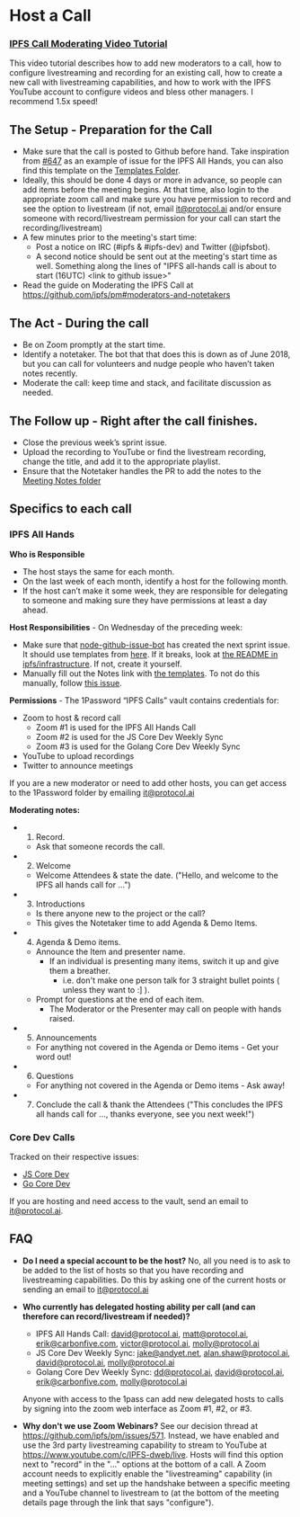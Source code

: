 # Host a Call

### [IPFS Call Moderating Video Tutorial](https://drive.google.com/file/d/14glOxDfJTa1hyWso8vyhnoGjbZc1s2LL/view)
This video tutorial describes how to add new moderators to a call, how to configure livestreaming and recording for an existing call, how to create a new call with livestreaming capabilities, and how to work with the IPFS YouTube account to configure videos and bless other managers. I recommend 1.5x speed!

## The Setup - Preparation for the Call

- Make sure that the call is posted to Github before hand. Take inspiration from [#647](https://github.com/ipfs/pm/issues/647) as an example of issue for the IPFS All Hands, you can also find this template on the [Templates Folder](https://github.com/ipfs/pm/tree/master/templates).
- Ideally, this should be done 4 days or more in advance, so people can add items before the meeting begins. At that time, also login to the appropriate zoom call and make sure you have permission to record and see the option to livestream (if not, email it@protocol.ai and/or ensure someone with record/livestream permission for your call can start the recording/livestream)
- A few minutes prior to the meeting's start time:
  - Post a notice on IRC (#ipfs & #ipfs-dev) and Twitter (@ipfsbot).
  - A second notice should be sent out at the meeting's start time as well. Something along the lines of "IPFS all-hands call is about to start (16UTC) \<link to github issue\>"
- Read the guide on Moderating the IPFS Call at https://github.com/ipfs/pm#moderators-and-notetakers

## The Act - During the call

- Be on Zoom promptly at the start time.
- Identify a notetaker. The bot that that does this is down as of June 2018, but you can call for volunteers and nudge people who haven’t taken notes recently.
- Moderate the call: keep time and stack, and facilitate discussion as needed.

## The Follow up - Right after the call finishes.

- Close the previous week’s sprint issue.
- Upload the recording to YouTube or find the livestream recording, change the title, and add it to the appropriate playlist.
- Ensure that the Notetaker handles the PR to add the notes to the [Meeting Notes folder](https://github.com/ipfs/pm/tree/master/meeting-notes)

## Specifics to each call

### IPFS All Hands

**Who is Responsible**
- The host stays the same for each month.
- On the last week of each month, identify a host for the following month.
- If the host can’t make it some week, they are responsible for delegating to someone and making sure they have permissions at least a day ahead.

**Host Responsibilities** - On Wednesday of the preceding week:
- Make sure that [node-github-issue-bot](https://github.com/ipfs/node-github-issue-bot) has created the next sprint issue. It should use templates from [here](https://github.com/ipfs/node-github-issue-bot/tree/master/templates). If it breaks, look at [the README in ipfs/infrastructure](https://github.com/ipfs/infrastructure/tree/master/sprintbot). If not, create it yourself.
- Manually fill out the Notes link with [the templates](https://github.com/ipfs/pm/tree/master/templates). To not do this manually, follow [this issue](https://github.com/ipfs/node-github-issue-bot/issues/8).

**Permissions** - The 1Password “IPFS Calls” vault contains credentials for:
- Zoom to host & record call
  - Zoom #1 is used for the IPFS All Hands Call
  - Zoom #2 is used for the JS Core Dev Weekly Sync
  - Zoom #3 is used for the Golang Core Dev Weekly Sync
- YouTube to upload recordings
- Twitter to announce meetings

If you are a new moderator or need to add other hosts, you can get access to the 1Password folder by emailing it@protocol.ai

**Moderating notes:**
- 1. Record.
  - Ask that someone records the call.
- 2. Welcome
  - Welcome Attendees & state the date. ("Hello, and welcome to the IPFS all hands call for ...")
- 3. Introductions
  - Is there anyone new to the project or the call?
  - This gives the Notetaker time to add Agenda & Demo Items.
- 4. Agenda & Demo items.
  - Announce the Item and presenter name.
    - If an individual is presenting many items, switch it up and give them a breather.
      - i.e. don't make one person talk for 3 straight bullet points ( unless they want to :] ).
  - Prompt for questions at the end of each item.
    - The Moderator or the Presenter may call on people with hands raised.
- 5. Announcements
  - For anything not covered in the Agenda or Demo items - Get your word out!
- 6. Questions
  - For anything not covered in the Agenda or Demo items - Ask away!
- 7. Conclude the call & thank the Attendees ("This concludes the IPFS all hands call for ..., thanks everyone, see you next week!")


### Core Dev Calls

Tracked on their respective issues:
- [JS Core Dev](https://github.com/ipfs/pm/issues/650)
- [Go Core Dev](https://github.com/ipfs/pm/issues/674)

If you are hosting and need access to the vault, send an email to it@protocol.ai.

## FAQ

- **Do I need a special account to be the host?** No, all you need is to ask to be added to the list of hosts so that you have recording and livestreaming capabilities. Do this by asking one of the current hosts or sending an email to it@protocol.ai
- **Who currently has delegated hosting ability per call (and can therefore can record/livestream if needed)?**
  - IPFS All Hands Call: david@protocol.ai, matt@protocol.ai, erik@carbonfive.com, victor@protocol.ai, molly@protocol.ai
  - JS Core Dev Weekly Sync: jake@andyet.net, alan.shaw@protocol.ai, david@protocol.ai, molly@protocol.ai
  - Golang Core Dev Weekly Sync: dd@protocol.ai, david@protocol.ai, erik@carbonfive.com, molly@protocol.ai

  Anyone with access to the 1pass can add new delegated hosts to calls by signing into the zoom web interface as Zoom #1, #2, or #3.
- **Why don't we use Zoom Webinars?** See our decision thread at https://github.com/ipfs/pm/issues/571. Instead, we have enabled and use the 3rd party livestreaming capability to stream to YouTube at https://www.youtube.com/c/IPFS-dweb/live. Hosts will find this option next to "record" in the "..." options at the bottom of a call. A Zoom account needs to explicitly enable the "livestreaming" capability (in meeting settings) and set up the handshake between a specific meeting and a YouTube channel to livestream to (at the bottom of the meeting details page through the link that says "configure").
